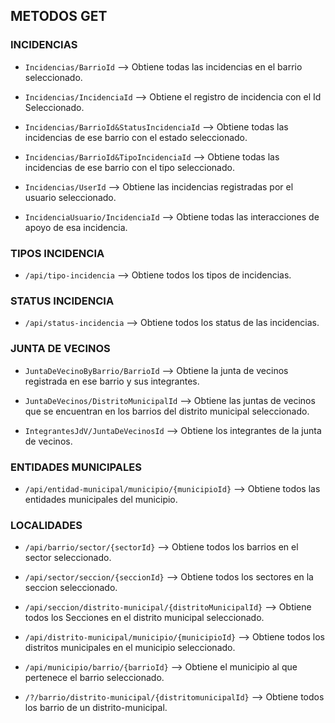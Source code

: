 ## METODOS GET

### INCIDENCIAS

- `Incidencias/BarrioId` --> Obtiene todas las incidencias en el barrio seleccionado.

- `Incidencias/IncidenciaId` --> Obtiene el registro de incidencia con el Id Seleccionado.

- `Incidencias/BarrioId&StatusIncidenciaId` --> Obtiene todas las incidencias de ese barrio con  el estado seleccionado.

- `Incidencias/BarrioId&TipoIncidenciaId` --> Obtiene todas las incidencias de ese barrio con el tipo seleccionado.

- `Incidencias/UserId` --> Obtiene las incidencias registradas por el usuario seleccionado.

- `IncidenciaUsuario/IncidenciaId` --> Obtiene todas las interacciones de apoyo de esa incidencia.


### TIPOS INCIDENCIA

- `/api/tipo-incidencia` --> Obtiene todos los tipos de incidencias.

### STATUS INCIDENCIA

- `/api/status-incidencia` --> Obtiene todos los status de las incidencias.

### JUNTA DE VECINOS

- `JuntaDeVecinoByBarrio/BarrioId` --> Obtiene la junta de vecinos registrada en ese barrio y sus integrantes.

- `JuntaDeVecinos/DistritoMunicipalId` --> Obtiene las juntas de vecinos que se encuentran en los barrios del distrito municipal seleccionado.

- `IntegrantesJdV/JuntaDeVecinosId` --> Obtiene los integrantes de la junta de vecinos.

### ENTIDADES MUNICIPALES


- `/api/entidad-municipal/municipio/{municipioId}` --> Obtiene todos las entidades municipales del municipio.

### LOCALIDADES

- `/api/barrio/sector/{sectorId}` --> Obtiene todos los barrios en el sector seleccionado.

- `/api/sector/seccion/{seccionId}` --> Obtiene todos los sectores en la seccion seleccionado.

- `/api/seccion/distrito-municipal/{distritoMunicipalId}` --> Obtiene todos los Secciones en el distrito municipal seleccionado.

- `/api/distrito-municipal/municipio/{municipioId}` --> Obtiene todos los distritos municipales en el municipio seleccionado.

- `/api/municipio/barrio/{barrioId}` --> Obtiene el municipio al que pertenece el barrio seleccionado.

- `/?/barrio/distrito-municipal/{distritomunicipalId}` --> Obtiene todos los barrio de un distrito-municipal.


